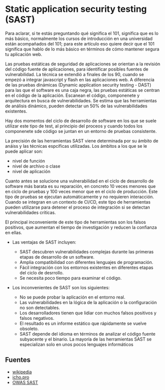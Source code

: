 # Static application security testing (SAST)

Para aclarar, si te estás preguntando qué significa el 101, significa que es lo más básico, normalmente los cursos de introducción en una universidad están acompañados del 101; para este artículo eso quiere decir que el 101 significa que hablo de lo más básico en términos de cómo mantener segura tu aplicación web.

Las pruebas estáticas de seguridad de aplicaciones se orientan a la revisión del código fuente de aplicaciones, para identificar posibles fuentes de vulnerabilidad. La técnica se extendió a finales de los 90, cuando se empezó a integrar javascript y flash en las aplicaciones web. A diferencia de las pruebas dinámicas (Dynamic application security testing - DAST) para las que el software es una caja negra, las pruebas estáticas se centran en el código de la aplicación. Escanean el código, componenete y arquitectura en busca de vulnerabilidades. Se estima que las herramientas de análisis dinámico, pueden detectar un 50% de las vulnerabilidades existentes.

Hay dos momentos del ciclo de desarrollo de software en los que se suele utilizar este tipo de test, al principio del proceos y cuando todos los componenete sde código se juntan en un entorno de pruebas consistente.

La precisión de las herramientas SAST viene determinada por su ámbito de anáiss y las técnicas espcíficas utilizadas. Los ámbitos a los que se le puede aplicar son:

* nivel de función
* nivel de archivo o clase
* nivel de aplicación

Cuanto antes se solucione una vulnerabilidad en el ciclo de desarrollo de software más barata es su reparación, en concreto 10 veces menores que en ciclo de pruebas y 100 veces menor que en el ciclo de producción. Este tipo de pruebas se ejecutan automáticamente y no requieren interacción. Cuando se integran en un contexto de CI/CD, este tipo de herramientas pueden utilizarse para detener el proceso de integración si se detectan vulnerabilidades críticas.

El principal inconveniente de este tipo de herramientas son los falsos positivos, que aumentan el tiempo de investigación y reducen la confianza en ellas.

* Las ventajas de SAST incluyen:
  * SAST descubren vulnerabilidades complejas durante las primeras etapas de desarrollo de un software.
  * Amplia compatibilidad con diferentes lenguajes de programación.
  * Fácil integración con los entornos existentes en diferentes etapas del ciclo de desrrollo.
  * Se necesita poco tiempo para examinar el código.

* Los inconvenientes de SAST son los siguientes:
  * No se puede probar la aplicación en el entorno real.
  * Las vulnerabilidades en la lógica de la aplicación o la configuración no son detectables.
  * Los desarrolladores tienen que lidiar con muchos falsos positivos y falsos negativos.
  * El resultado es un informe estático que rápidamente se vuelve obsoleto.
  * SAST depende del idioma en términos de analizar el código fuente subyacente y el binario. La mayoría de las herramientas SAST se especializan solo en unos pocos lenguajes informáticos

## Fuentes

* [wikipedia](https://en.wikipedia.org/wiki/Static_application_security_testing)
* [icho.pro](https://ichi.pro/es/estatico-vs-dinamico-en-pruebas-de-seguridad-de-aplicaciones-59822352127429)
* [OWAS SAST](https://owasp.org/www-community/Source_Code_Analysis_Tools)